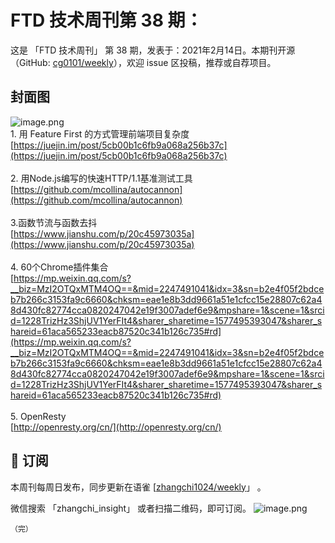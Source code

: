 # FTD 技术周刊第 38 期：
这是 「FTD 技术周刊」 第 38 期，发表于：2021年2月14日。本期刊开源（GitHub: [cg0101/weekly](https://github.com/cg0101/weekly)），欢迎 issue 区投稿，推荐或自荐项目。
## 封面图


![image.png](https://cdn.nlark.com/yuque/0/2020/png/132503/1605582028239-4b745ab3-9fd6-44df-a49c-0b15f87d2b78.png#height=734&id=CGnrg&margin=%5Bobject%20Object%5D&name=image.png&originHeight=734&originWidth=1080&originalType=binary&size=1067216&status=done&style=none&width=1080)<br />1. 用 Feature First 的方式管理前端项目复杂度<br />[https://juejin.im/post/5cb00b1c6fb9a068a256b37c](https://juejin.im/post/5cb00b1c6fb9a068a256b37c)<br />
<br />2. 用Node.js编写的快速HTTP/1.1基准测试工具<br />[https://github.com/mcollina/autocannon](https://github.com/mcollina/autocannon)<br />
<br />3.函数节流与函数去抖<br />[https://www.jianshu.com/p/20c45973035a](https://www.jianshu.com/p/20c45973035a)<br />
<br />4. 60个Chrome插件集合<br />[https://mp.weixin.qq.com/s?__biz=MzI2OTQxMTM4OQ==&mid=2247491041&idx=3&sn=b2e4f05f2bdceb7b266c3153fa9c6660&chksm=eae1e8b3dd9661a51e1cfcc15e28807c62a48d430fc82774cca0820247042e19f3007adef6e9&mpshare=1&scene=1&srcid=1228TrizHz3ShjUV1YerFIt4&sharer_sharetime=1577495393047&sharer_shareid=61aca565233eacb87520c341b126c735#rd](https://mp.weixin.qq.com/s?__biz=MzI2OTQxMTM4OQ==&mid=2247491041&idx=3&sn=b2e4f05f2bdceb7b266c3153fa9c6660&chksm=eae1e8b3dd9661a51e1cfcc15e28807c62a48d430fc82774cca0820247042e19f3007adef6e9&mpshare=1&scene=1&srcid=1228TrizHz3ShjUV1YerFIt4&sharer_sharetime=1577495393047&sharer_shareid=61aca565233eacb87520c341b126c735#rd)<br />
<br />5. OpenResty<br />[http://openresty.org/cn/](http://openresty.org/cn/)



## 📅 订阅
本周刊每周日发布，同步更新在语雀 [[zhangchi1024/weekly](https://www.yuque.com/zhangchi1024/weekly)」 。


微信搜索 「zhangchi_insight」 或者扫描二维码，即可订阅。
    ![image.png](https://cdn.nlark.com/yuque/0/2021/jpeg/132503/1640750963398-e8538e9e-6b96-46f7-abff-c93b56bdd377.jpeg?x-oss-process=image%2Fwatermark%2Ctype_d3F5LW1pY3JvaGVp%2Csize_36%2Ctext_5byg6amw%2Ccolor_FFFFFF%2Cshadow_50%2Ct_80%2Cg_se%2Cx_10%2Cy_10%2Fresize%2Cw_426%2Climit_0)
    
    （完）